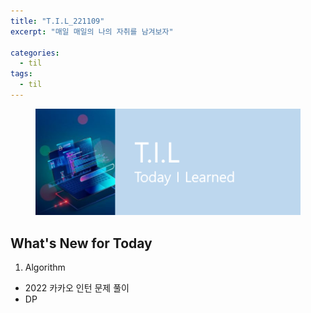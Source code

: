 ```yaml
---
title: "T.I.L_221109"
excerpt: "매일 매일의 나의 자취를 남겨보자"

categories:
  - til
tags:
  - til
---
```

<figure>
    <img src="/assets/images/til_image.png">
</figure>

## What's New for Today   

1. Algorithm
  - 2022 카카오 인턴 문제 풀이
  - DP
  